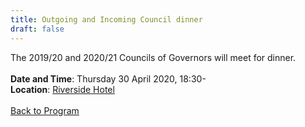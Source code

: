 ```yaml
---
title: Outgoing and Incoming Council dinner
draft: false
---
```


The 2019/20 and 2020/21 Councils of Governors will meet for dinner.
\
\
**Date and Time**: Thursday 30 April 2020, 18:30- \
**Location**: [Riverside Hotel](/venue)
\
\
[Back to Program](/program)
